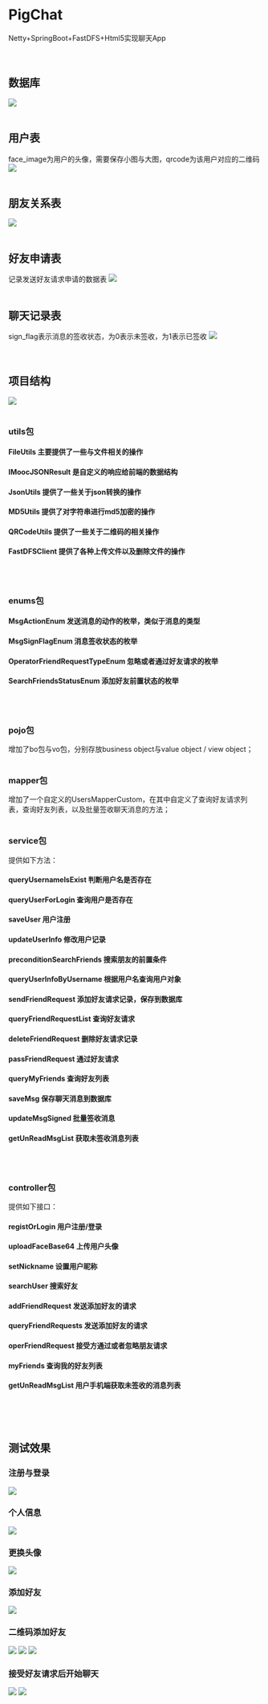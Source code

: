 # PigChat
Netty+SpringBoot+FastDFS+Html5实现聊天App
<br><br><br>
## 数据库
![](https://github.com/ShimmerPig/PigChat/blob/master/image/1.jpg)
<br><br>
## 用户表
face_image为用户的头像，需要保存小图与大图，qrcode为该用户对应的二维码
![](https://github.com/ShimmerPig/PigChat/blob/master/image/2.jpg)
<br><br>
## 朋友关系表
![](https://github.com/ShimmerPig/PigChat/blob/master/image/3.jpg)
<br><br>
## 好友申请表
记录发送好友请求申请的数据表
![](https://github.com/ShimmerPig/PigChat/blob/master/image/4.jpg)
<br><br>
## 聊天记录表
sign_flag表示消息的签收状态，为0表示未签收，为1表示已签收
![](https://github.com/ShimmerPig/PigChat/blob/master/image/5.jpg)
<br><br><br>
## 项目结构
![](https://github.com/ShimmerPig/PigChat/blob/master/image/6.jpg)
<br><br>
### utils包
#### FileUtils 主要提供了一些与文件相关的操作
#### IMoocJSONResult 是自定义的响应给前端的数据结构
#### JsonUtils 提供了一些关于json转换的操作
#### MD5Utils 提供了对字符串进行md5加密的操作
#### QRCodeUtils  提供了一些关于二维码的相关操作
#### FastDFSClient 提供了各种上传文件以及删除文件的操作
<br><br>
### enums包
#### MsgActionEnum 发送消息的动作的枚举，类似于消息的类型
#### MsgSignFlagEnum 消息签收状态的枚举
#### OperatorFriendRequestTypeEnum 忽略或者通过好友请求的枚举
#### SearchFriendsStatusEnum 添加好友前置状态的枚举
<br><br>
### pojo包
增加了bo包与vo包，分别存放business object与value object / view object；
<br><br>
### mapper包
增加了一个自定义的UsersMapperCustom，在其中自定义了查询好友请求列表，查询好友列表，以及批量签收聊天消息的方法；
<br><br>
### service包
提供如下方法：<br>
#### queryUsernameIsExist 判断用户名是否存在
#### queryUserForLogin 查询用户是否存在
#### saveUser 用户注册
#### updateUserInfo 修改用户记录
#### preconditionSearchFriends 搜索朋友的前置条件
#### queryUserInfoByUsername 根据用户名查询用户对象
#### sendFriendRequest 添加好友请求记录，保存到数据库
#### queryFriendRequestList 查询好友请求
#### deleteFriendRequest 删除好友请求记录
#### passFriendRequest 通过好友请求
#### queryMyFriends 查询好友列表
#### saveMsg 保存聊天消息到数据库
#### updateMsgSigned 批量签收消息
#### getUnReadMsgList 获取未签收消息列表
<br><br>
### controller包
提供如下接口：<br>
#### registOrLogin 用户注册/登录
#### uploadFaceBase64 上传用户头像
#### setNickname 设置用户昵称
#### searchUser 搜索好友
#### addFriendRequest 发送添加好友的请求
#### queryFriendRequests 发送添加好友的请求
#### operFriendRequest 接受方通过或者忽略朋友请求
#### myFriends 查询我的好友列表
#### getUnReadMsgList 用户手机端获取未签收的消息列表
<br><br><br>
## 测试效果
### 注册与登录
![](https://github.com/ShimmerPig/PigChat/blob/master/image/7.jpg)
### 个人信息
![](https://github.com/ShimmerPig/PigChat/blob/master/image/8.jpg)
### 更换头像
![](https://github.com/ShimmerPig/PigChat/blob/master/image/9.jpg)
### 添加好友
![](https://github.com/ShimmerPig/PigChat/blob/master/image/10.jpg)
### 二维码添加好友
![](https://github.com/ShimmerPig/PigChat/blob/master/image/11.jpg)
![](https://github.com/ShimmerPig/PigChat/blob/master/image/12.jpg)
![](https://github.com/ShimmerPig/PigChat/blob/master/image/13.jpg)
### 接受好友请求后开始聊天
![](https://github.com/ShimmerPig/PigChat/blob/master/image/14.jpg)
![](https://github.com/ShimmerPig/PigChat/blob/master/image/15.jpg)
<br><br><br>
